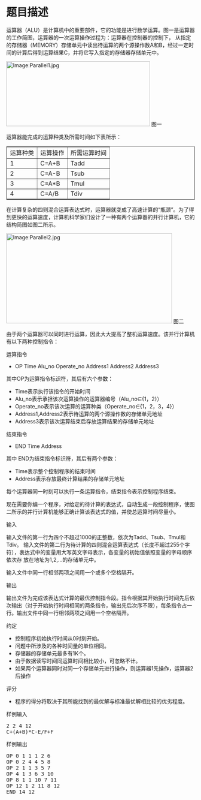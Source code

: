 # 题目描述


<p>
	运算器（ALU）是计算机中的重要部件，它的功能是进行数学运算。图一是运算器的工作简图，运算器的一次运算操作过程为：运算器在控制器的控制下， 从指定的存储器（MEMORY）存储单元中读出待运算的两个源操作数A和B，经过一定时间的计算后得到运算结果C，并将它写入指定的存储器存储单元中。
</p>
<p>
	<a href="../../../../wiki/Image:Parallel1.jpg"><img height="173" border="0" width="384" alt="Image:Parallel1.jpg" src="../../mw/images/5/56/Parallel1.jpg"/></a> 图一
</p>
<p>
	运算器能完成的运算种类及所需时间如下表所示：
</p>
<table cellspacing="0" border="1">
	<tbody>
		<tr>
			<td>
				运算种类
			</td>
			<td>
				运算操作
			</td>
			<td>
				所需运算时间
			</td>
		</tr>
		<tr>
			<td>
				1
			</td>
			<td>
				C=A+B
			</td>
			<td>
				Tadd
			</td>
		</tr>
		<tr>
			<td>
				2
			</td>
			<td>
				C=A-B
			</td>
			<td>
				Tsub
			</td>
		</tr>
		<tr>
			<td>
				3
			</td>
			<td>
				C=A*B
			</td>
			<td>
				Tmul
			</td>
		</tr>
		<tr>
			<td>
				4
			</td>
			<td>
				C=A/B
			</td>
			<td>
				Tdiv
			</td>
		</tr>
	</tbody>
</table>
<p>
	在计算复杂的四则混合运算表达式时，运算器就变成了高速计算的“瓶颈”。为了得到更快的运算速度，计算机科学家们设计了一种有两个运算器的并行计算机，它的结构简图如图二所示。
</p>
<p>
	<a href="../../wiki/Image:Parallel2.jpg"><img height="240" border="0" width="443" alt="Image:Parallel2.jpg" src="../../mw/images/a/a9/Parallel2.jpg"/></a> 图二
</p>
<p>
	由于两个运算器可以同时进行运算，因此大大提高了整机运算速度。该并行计算机有以下两种控制指令：
</p>
<p>
	运算指令
</p>
<ul>
	<li>
		OP Time Alu_no Operate_no Address1 Address2 Address3
	</li>
</ul>
<p>
	其中OP为运算指令标识符，其后有六个参数：
</p>
<ul>
	<li>
		Time表示执行该指令的开始时间
	</li>
	<li>
		Alu_no表示承担该次运算操作的运算器编号（Alu_no∈{1，2}）
	</li>
	<li>
		Operate_no表示该次运算的运算种类（Operate_no∈{1，2，3，4}）
	</li>
	<li>
		Address1,Address2表示待运算的两个源操作数的存储单元地址
	</li>
	<li>
		Address3表示该次运算结束后存放运算结果的存储单元地址
	</li>
</ul>
<p>
	结束指令
</p>
<ul>
	<li>
		END Time Address
	</li>
</ul>
<p>
	其中 END为结束指令标识符，其后有两个参数：
</p>
<ul>
	<li>
		Time表示整个控制程序的结束时间
	</li>
	<li>
		Address表示存放最终计算结果的存储单元地址
	</li>
</ul>
<p>
	每个运算器同一时刻可以执行一条运算指令，结束指令表示控制程序结束。
</p>
<p>
	现在需要你编一个程序，对给定的待计算的表达式，自动生成一段控制程序，使图二所示的并行计算机能够正确计算该表达式的值，并使总运算时间尽量小。
</p>
<p>
	输入
</p>
<p>
	输入文件的第一行为四个不超过1000的正整数，依次为Tadd、Tsub、Tmul和Tdiv。 输入文件的第二行为待计算的四则混合运算表达式（长度不超过255个字符），表达式中的变量用大写英文字母表示，各变量的初始值依照变量的字母顺序依次存 放在地址为1,2,…的存储单元中。
</p>
<p>
	输入文件中同一行相邻两项之间用一个或多个空格隔开。
</p>
<p>
	输出
</p>
<p>
	输出文件为完成该表达式计算的最优控制指令段。指令根据其开始执行时间先后依次输出（对于开始执行时间相同的两条指令，输出先后次序不限），每条指令占一行。输出文件中同一行相邻两项之间用一个空格隔开。
</p>
<p>
	约定
</p>
<ul>
	<li>
		控制程序初始执行时间从0时刻开始。
	</li>
	<li>
		问题中所涉及的各种时间量的单位相同。
	</li>
	<li>
		存储器的存储单元最多有1K个。
	</li>
	<li>
		由于数据读写时间同运算时间相比较小，可忽略不计。
	</li>
	<li>
		如果两个运算器同时对同一个存储单元进行操作，则运算器1先操作，运算器2后操作
	</li>
</ul>
<p>
	评分
</p>
<ul>
	<li>
		程序的得分将取决于其所能找到的最优解与标准最优解相比较的优劣程度。
	</li>
</ul>
<p>
	样例输入
</p>
<pre>2 2 4 12
C+(A+B)*C-E/F+F
</pre>
<p>
	样例输出
</p>
<pre>OP 0 1 1 1 2 6
OP 0 2 4 4 5 8
OP 2 1 1 3 5 7
OP 4 1 3 6 3 10
OP 8 1 1 10 7 11
OP 12 1 2 11 8 12
END 14 12
</pre>
